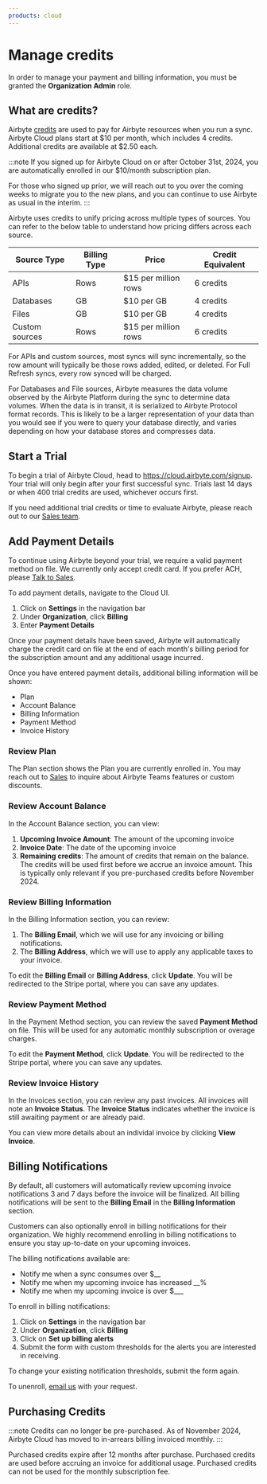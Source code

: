 ```yaml
---
products: cloud
---
```


# Manage credits

In order to manage your payment and billing information, you must be granted the **Organization Admin** role. 

## What are credits?

Airbyte [credits](https://airbyte.com/pricing) are used to pay for Airbyte resources when you run a sync. Airbyte Cloud plans start at $10 per month, which includes 4 credits. Additional credits are available at $2.50 each.

:::note
If you signed up for Airbyte Cloud on or after October 31st, 2024, you are automatically enrolled in our $10/month subscription plan.

For those who signed up prior, we will reach out to you over the coming weeks to migrate you to the new plans, and you can continue to use Airbyte as usual in the interim.
:::

Airbyte uses credits to unify pricing across multiple types of sources. You can refer to the below table to understand how pricing differs across each source.

|Source Type| Billing Type| Price| Credit Equivalent|
|-|-|-|-|
|APIs | Rows| $15 per million rows| 6 credits|
|Databases| GB | $10 per GB| 4 credits|
|Files| GB | $10 per GB| 4 credits|
|Custom sources| Rows | $15 per million rows| 6 credits|

For APIs and custom sources, most syncs will sync incrementally, so the row amount will typically be those rows added, edited, or deleted. For Full Refresh syncs, every row synced will be charged. 

For Databases and File sources, Airbyte measures the data volume observed by the Airbyte Platform during the sync to determine data volumes. When the data is in transit, it is serialized to Airbyte Protocol format records. This is likely to be a larger representation of your data than you would see if you were to query your database directly, and varies depending on how your database stores and compresses data.

## Start a Trial
To begin a trial of Airbyte Cloud, head to https://cloud.airbyte.com/signup. Your trial will only begin after your first successful sync. Trials last 14 days or when 400 trial credits are used, whichever occurs first. 

If you need additional trial credits or time to evaluate Airbyte, please reach out to our [Sales team](https://airbyte.com/company/talk-to-sales).

## Add Payment Details
To continue using Airbyte beyond your trial, we require a valid payment method on file. We currently only accept credit card. If you prefer ACH, please [Talk to Sales](https://airbyte.com/company/talk-to-sales).

To add payment details, navigate to the Cloud UI.
1. Click on **Settings** in the navigation bar
2. Under **Organization**, click **Billing**
3. Enter **Payment Details**

Once your payment details have been saved, Airbyte will automatically charge the credit card on file at the end of each month's billing period for the subscription amount and any additional usage incurred.

Once you have entered payment details, additional billing information will be shown:
- Plan
- Account Balance
- Billing Information
- Payment Method
- Invoice History

### Review Plan
The Plan section shows the Plan you are currently enrolled in. You may reach out to [Sales](https://airbyte.com/company/talk-to-sales) to inquire about Airbyte Teams features or custom discounts.

### Review Account Balance
In the Account Balance section, you can view: 
1. **Upcoming Invoice Amount**: The amount of the upcoming invoice
2. **Invoice Date**: The date of the upcoming invoice
3. **Remaining credits**: The amount of credits that remain on the balance. The credits will be used first before we accrue an invoice amount. This is typically only relevant if you pre-purchased credits before November 2024.

### Review Billing Information
In the Billing Information section, you can review:
1. The **Billing Email**, which we will use for any invoicing or billing notifications.
2. The **Billing Address**, which we will use to apply any applicable taxes to your invoice.

To edit the **Billing Email** or **Billing Address**, click **Update**. You will be redirected to the Stripe portal, where you can save any updates.

### Review Payment Method
In the Payment Method section, you can review the saved **Payment Method** on file. This will be used for any automatic monthly subscription or overage charges.

To edit the **Payment Method**, click **Update**. You will be redirected to the Stripe portal, where you can save any updates.

### Review Invoice History
In the Invoices section, you can review any past invoices. All invoices will note an **Invoice Status**. The **Invoice Status** indicates whether the invoice is still awaiting payment or are already paid.

You can view more details about an individal invoice by clicking **View Invoice**.

## Billing Notifications
By default, all customers will automatically review upcoming invoice notifications 3 and 7 days before the invoice will be finalized. All billing notifications will be sent to the **Billing Email** in the **Billing Information** section.

Customers can also optionally enroll in billing notifications for their organization. We highly recommend enrolling in billing notifications to ensure you stay up-to-date on your upcoming invoices. 

The billing notifications available are:
- Notify me when a sync consumes over $__
- Notify me when my upcoming invoice has increased __%
- Notify me when my upcoming invoice is over $___

To enroll in billing notifications:
1. Click on **Settings** in the navigation bar
2. Under **Organization**, click **Billing**
3. Click on **Set up billing alerts**
4. Submit the form with custom thresholds for the alerts you are interested in receiving.

To change your existing notification thresholds, submit the form again.

To unenroll, [email us](mailto:billing@airbyte.io) with your request.

## Purchasing Credits

:::note
Credits can no longer be pre-purchased. As of November 2024, Airbyte Cloud has moved to in-arrears billing invoiced monthly.
:::

Purchased credits expire after 12 months after purchase. Purchased credits are used before accruing an invoice for additional usage. Purchased credits can not be used for the monthly subscription fee.